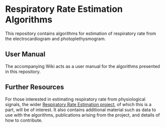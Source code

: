 # Respiratory Rate Estimation Algorithms

This repository contains algorithms for estimation of respiratory rate from the electrocardiogram and photoplethysmogram.

## User Manual

The accompanying Wiki acts as a user manual for the algorithms presented in this repository.

## Further Resources

For those interested in estimating respiratory rate from physiological signals, the wider [Respiratory Rate Estimation project](http://peterhcharlton.github.io/RRest/), of which this is a part, will be of interest. It also contains additional material such as data to use with the algorithms, publications arising from the project, and details of how to contribute.

